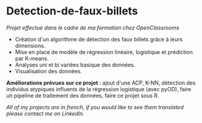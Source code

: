 # Detection-de-faux-billets

*Projet effectué dans le cadre de ma formation chez OpenClassrooms* 

* Création d'un algorithme de détection des faux billets grâce à leurs dimensions. 
* Mise en place de modèle de régression linéaire, logistique et prédiction par K-means. 
* Analyses uni et bi variées basique des données. 
* Visualisation des données.

__Améliorations prévues sur ce projet__ : ajout d'une ACP, K-NN, détection des individus atypiques influents de la régression logistique (avec pyOD), faire un pipeline de traitement des données, faire ce projet sous R. 

*All of my projects are in french, if you would like to see them translated please contact me on LinkedIn.*
